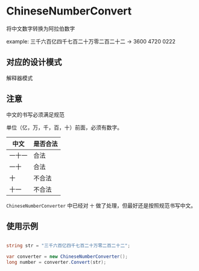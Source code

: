 # ChineseNumberConvert

将中文数字转换为阿拉伯数字

example: 三千六百亿四千七百二十万零二百二十二 -> 3600 4720 0222 

## 对应的设计模式

解释器模式

## 注意

中文的书写必须满足规范

单位（亿，万，千，百，十）前面，必须有数字。

| 中文   | 是否合法 |
|-------|--------|
| 一十一 | 合法     |
| 一十   | 合法     |
| 十     | 不合法   |
| 十一   | 不合法   |

`ChineseNumberConverter` 中已经对 `十` 做了处理，但最好还是按照规范书写中文。

## 使用示例

``` csharp

string str = "三千六百亿四千七百二十万零二百二十二";

var converter = new ChineseNumberConverter();
long number = converter.Convert(str);

```

